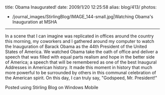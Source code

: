 title: Obama Inaugurated!
date: 2009/1/20 12:25:58
alias: blog/413/
photos:
- /journal_images/StirlingBlog/IMAGE_144-small.jpg|Watching Obama's Inauguration at MSHA
---
In a scene that I can imagine was replicated in offices around the country this morning, my coworkers and I gathered around my computer to watch the Inauguration of Barack Obama as the 44th President of the United States of America. We watched Obama take the oath of office and deliver a speech that was filled with equal parts realism and hope in the better side of America; a speech that will be remembered as one of the best Inaugural Addresses in American history. It made this moment in history that much more powerful to be surrounded by others in this communal celebration of the American spirit. On this day, I can truly say, "Godspeed, Mr. President!"

Posted using Stirling Blog on Windows Mobile